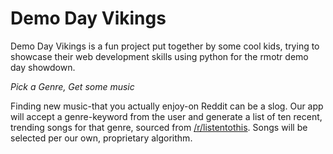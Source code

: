 # Demo Day Vikings

Demo Day Vikings is a fun project put together by some cool kids, trying to showcase their web development skills using python for the rmotr demo day showdown.

*Pick a Genre, Get some music*

Finding new music-that you actually enjoy-on Reddit can be a slog. Our app will accept a genre-keyword from the user and generate a list of ten recent, trending songs for that genre, sourced from [/r/listentothis](https://www.reddit.com/r/listentothis/). Songs will be selected per our own, proprietary algorithm.